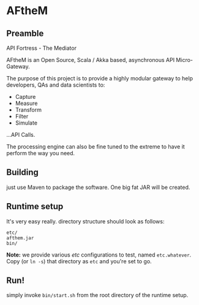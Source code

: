 # AFtheM

## Preamble

API Fortress - The Mediator

AFtheM is an Open Source, Scala / Akka based, asynchronous API Micro-Gateway.

The purpose of this project is to provide a highly modular gateway to help developers, QAs and data scientists to:

* Capture
* Measure
* Transform
* Filter
* Simulate

...API Calls.

The processing engine can also be fine tuned to the extreme to have it perform the way you need.


## Building

just use Maven to package the software. One big fat JAR will be created.

## Runtime setup
It's very easy really.
directory structure should look as follows:

```aidl
etc/
afthem.jar
bin/
```

**Note:** we provide various *etc* configurations to test, named `etc.whatever`. Copy (or `ln -s`) that directory
as `etc` and you're set to go.

## Run!

simply invoke `bin/start.sh` from the root directory of the runtime setup.